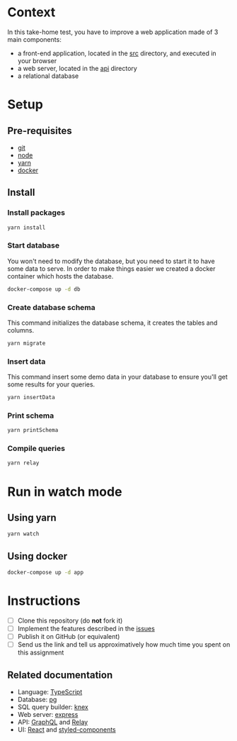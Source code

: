 # Context

In this take-home test, you have to improve a web application made of 3 main components:

- a front-end application, located in the [src](https://github.com/inato/junior-take-home-test/tree/master/src) directory, and executed in your browser
- a web server, located in the [api](https://github.com/inato/junior-take-home-test/tree/master/api) directory
- a relational database

# Setup

## Pre-requisites

- [git](https://git-scm.com/doc)
- [node](https://nodejs.org/en/download/)
- [yarn](https://yarnpkg.com/lang/en/docs/install)
- [docker](https://docs.docker.com/install/)

## Install

### Install packages

```sh
yarn install
```

### Start database

You won't need to modify the database, but you need to start it to have some data to serve. In order to make things easier we created a docker container which hosts the database.

```sh
docker-compose up -d db
```

### Create database schema

This command initializes the database schema, it creates the tables and columns.

```sh
yarn migrate
```

### Insert data

This command insert some demo data in your database to ensure you'll get some results for your queries.

```sh
yarn insertData
```

### Print schema

```sh
yarn printSchema
```

### Compile queries

```sh
yarn relay
```

# Run in watch mode

## Using yarn

```sh
yarn watch
```

## Using docker

```sh
docker-compose up -d app
```

# Instructions

- [ ] Clone this repository (do **not** fork it)
- [ ] Implement the features described in the [issues](https://github.com/inato/junior-take-home-test/issues)
- [ ] Publish it on GitHub (or equivalent)
- [ ] Send us the link and tell us approximatively how much time you spent on this assignment

## Related documentation

- Language: [TypeScript](https://www.typescriptlang.org/)
- Database: [pg](https://www.postgresql.org/docs/)
- SQL query builder: [knex](https://knexjs.org/)
- Web server: [express](https://expressjs.com/)
- API: [GraphQL](https://graphql.org/learn/) and [Relay](https://relay.dev/)
- UI: [React](https://reactjs.org/) and [styled-components](https://www.styled-components.com/)
